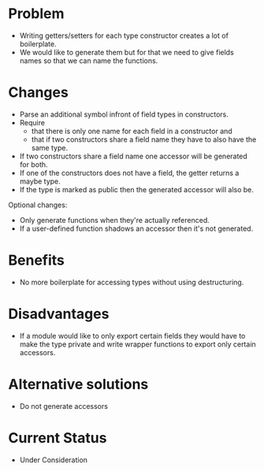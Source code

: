 # Problem

- Writing getters/setters for each type constructor creates a lot of boilerplate.
- We would like to generate them but for that we need to give fields names so that we can name the functions.

# Changes

- Parse an additional symbol infront of field types in constructors.
- Require
  - that there is only one name for each field in a constructor and
  - that if two constructors share a field name they have to also have the same type.
- If two constructors share a field name one accessor will be generated for both.
- If one of the constructors does not have a field, the getter returns a maybe type.
- If the type is marked as public then the generated accessor will also be.

Optional changes:

- Only generate functions when they're actually referenced.
- If a user-defined function shadows an accessor then it's not generated.

# Benefits

- No more boilerplate for accessing types without using destructuring.

# Disadvantages

- If a module would like to only export certain fields they would have to make the type private and write wrapper functions to export only certain accessors.

# Alternative solutions

- Do not generate accessors

# Current Status

- Under Consideration

